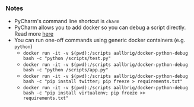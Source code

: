 ### Notes
- PyCharm's command line shortcut is `charm`
- PyCharm allows you to add docker so you can debug a script directly. Read more [here](https://www.jetbrains.com/help/pycharm/using-docker-as-a-remote-interpreter.html)
- You can run one-off commands using generic docker containers (e.g. `python`)
    - `docker run -it -v $(pwd):/scripts aallbrig/docker-python-debug bash -c "python /scripts/test.py"`
    - `docker run -it -v $(pwd):/scripts aallbrig/docker-python-debug bash -c "python /scripts/app.py"`
    - `docker run -it -v $(pwd):/scripts aallbrig/docker-python-debug bash -c "pip install twitter; pip freeze > requirements.txt"`
    - `docker run -it -v $(pwd):/scripts aallbrig/docker-python-debug bash -c "pip install virtualenv; pip freeze >> requirements.txt"`

